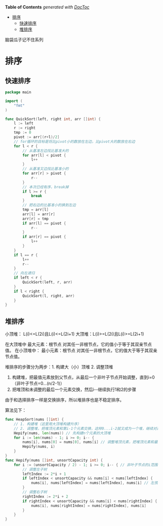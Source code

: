 <!-- START doctoc generated TOC please keep comment here to allow auto update -->
<!-- DON'T EDIT THIS SECTION, INSTEAD RE-RUN doctoc TO UPDATE -->
**Table of Contents**  *generated with [DocToc](https://github.com/thlorenz/doctoc)*

- [排序](#%E6%8E%92%E5%BA%8F)
  - [快速排序](#%E5%BF%AB%E9%80%9F%E6%8E%92%E5%BA%8F)
  - [堆排序](#%E5%A0%86%E6%8E%92%E5%BA%8F)

<!-- END doctoc generated TOC please keep comment here to allow auto update -->

脑袋瓜子记不住系列

# 排序
## 快速排序
```go
package main

import (
	"fmt"
)

func QuickSort(left, right int, arr []int) {
	l := left
	r := right
	tmp := 0
	pivot := arr[(r+l)/2]
	// for循环的目标是将比pivot小的数放在左边，比pivot大的数放在右边
	for l < r {
		// 从基准左边找比基准大的
		for arr[l] < pivot {
			l++
		}
		// 从基准又边找比基准小的
		for arr[r] > pivot {
			r--
		}
		// 本次已经有序，break掉
		if l >= r {
			break
		}
		// 把右边的比基准小的换到左边
		tmp = arr[l]
		arr[l] = arr[r]
		arr[r] = tmp
		if arr[l] == pivot {
			r--
		}
		if arr[r] == pivot {
			l++
		}
	}
	if l == r {
		l++
		r--
	}
	// 向左递归
	if left < r {
		QuickSort(left, r, arr)
	}
	if l < right {
		QuickSort(l, right, arr)
	}
}

```

## 堆排序

小顶堆： L(i)<=L(2i)且L(i)<=L(2i+1)
大顶堆：L(i)>=L(2i)且L(i)>=L(2i+1)

在大顶堆中
	最大元素：根节点
	对其任一非根节点，它的值小于等于其双亲节点值。
在小顶堆中：
	最小元素：根节点
	对其任一非根节点，它的值大于等于其双亲节点值。

堆排序的步骤分为两步：1. 构建大（小）顶堆 2. 调整顶堆
1. 构建堆，把最值元素放到父节点，从最后一个非叶子节点开始调整，直到i=0（非叶子节点=0...(n/2-1)）
2. 把堆顶和未调整的最后一个元素交换，然后i--继续执行1和2的步骤

由于和选择排序一样是交换排序，所以堆排序也是不稳定排序。

算法见下：

```go
func HeapSort(nums []int) {
	// 1. 构建堆（这里用大顶堆构建升序）
	// 2. 调整堆，把堆顶元素和第i-1个元素交换，这样0...i-2就又成为一个堆，继续对这个堆进行构建、调整
	Hepify(nums, len(nums)) // 先构建n个元素的大顶堆
	for i := len(nums) - 1; i >= 0; i-- {
		nums[i], nums[0] = nums[0], nums[i] // 调整堆顶元素，把堆顶元素和最后一个元素交换
		Hepify(nums, i)
	}
}
func Hepify(nums []int, unsortCapacity int) {
	for i := (unsortCapacity / 2) - 1; i >= 0; i-- { // 非叶子节点的i范围从0...(n/2-1)个
		// 调整左子树
		leftIndex := 2*i + 1
		if leftIndex < unsortCapacity && nums[i] < nums[leftIndex] {
			nums[i], nums[leftIndex] = nums[leftIndex], nums[i] // 左孩子值大于父节点，交换
		}
		// 调整右子树
		rightIndex := 2*i + 2
		if rightIndex < unsortCapacity && nums[i] < nums[rightIndex] {
			nums[i], nums[rightIndex] = nums[rightIndex], nums[i]
		}
	}
}
```
